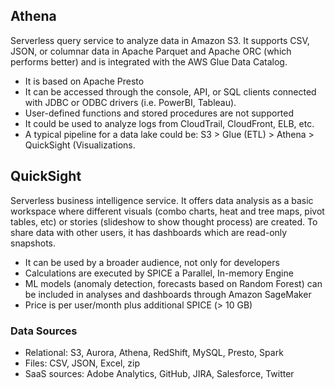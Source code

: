 ## Athena

Serverless query service to analyze data in Amazon S3. It supports CSV, JSON, or columnar data in Apache Parquet and Apache ORC (which performs better) and is integrated with the AWS Glue Data Catalog. 

- It is based on Apache Presto
- It can be accessed through the console, API, or SQL clients connected with JDBC or ODBC drivers (i.e. PowerBI, Tableau).
- User-defined functions and stored procedures are not supported
- It could be used to analyze logs from CloudTrail, CloudFront, ELB, etc.
- A typical pipeline for a data lake could be: S3 > Glue (ETL) > Athena > QuickSight (Visualizations.

## QuickSight

Serverless business intelligence service. It offers data analysis as a basic workspace where different visuals (combo charts, heat and tree maps, pivot tables, etc) or stories (slideshow to show thought process) are created. To share data with other users, it has dashboards which are read-only snapshots.

- It can be used by a broader audience, not only for developers
- Calculations are executed by SPICE a Parallel, In-memory Engine
- ML models (anomaly detection, forecasts based on Random Forest) can be included in analyses and dashboards through Amazon SageMaker
- Price is per user/month plus additional SPICE (> 10 GB)

### Data Sources
- Relational: S3, Aurora, Athena, RedShift, MySQL, Presto, Spark
- Files: CSV, JSON, Excel, zip
- SaaS sources: Adobe Analytics, GitHub, JIRA, Salesforce, Twitter
